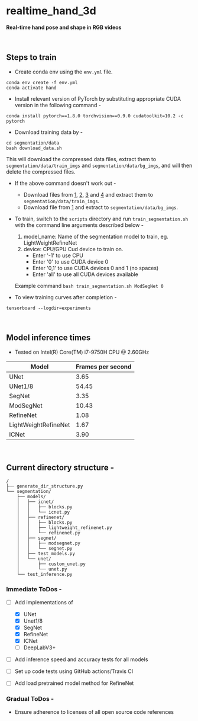 # realtime_hand_3d

<b>Real-time hand pose and shape in RGB videos</b>

<br>

## Steps to train 

- Create conda env using the `env.yml` file.

```
conda env create -f env.yml
conda activate hand
```

- Install relevant version of PyTorch by substituting appropriate CUDA version in the following command -

```
conda install pytorch==1.8.0 torchvision==0.9.0 cudatoolkit=10.2 -c pytorch
```

- Download training data by -

```
cd segmentation/data
bash download_data.sh
```

This will download the compressed data files, extract them to `segmentation/data/train_imgs` and `segmentation/data/bg_imgs`, and will then delete the compressed files.

- If the above command doesn't work out -

    - Download files from [1](https://byu.box.com/s/moy2j92p9j9tv8mw8c1dgafn4r4pod19), [2](https://byu.box.com/s/jdto18tt4q89pdmn2l2wiiics2ltdr54), [3](https://byu.box.com/s/0yj1iqlsmt7aw7odp3ns50e39nmer4vo) and [4](https://byu.box.com/s/fr3lcjscu5xit6qbyqdooy6pi6uyk1q3) and extract them to `segmentation/data/train_imgs`.
    - Download file from [1](https://byu.box.com/s/dc16feb1nhswm3imtce7f6r5ai7d0i6w) and extract to `segmentation/data/bg_imgs`.

- To train, switch to the `scripts` directory and run `train_segmentation.sh` with the command line arguments described below -
    1. model_name: Name of the segmentation model to train, eg. LightWeightRefineNet
    2. device: CPU/GPU Cud device to train on.
        - Enter '-1' to use CPU
        - Enter '0' to use CUDA device 0
        - Enter '0,1' to use CUDA devices 0 and 1 (no spaces)
        - Enter 'all' to use all CUDA devices available

    Example command `bash train_segmentation.sh ModSegNet 0`

- To view training curves after completion -

```
tensorboard --logdir=experiments
```

<br>

## Model inference times

- Tested on Intel(R) Core(TM) i7-9750H CPU @ 2.60GHz

| Model                           | Frames per second |
| --------------------------------| ------------------|
| UNet                            |      3.65         |
| UNet1/8                         |      54.45        |
| SegNet                          |      3.35         |
| ModSegNet                       |      10.43        |
| RefineNet                       |      1.08         |
| LightWeightRefineNet            |      1.67         |
| ICNet                           |      3.90         |

<br>

## Current directory structure - 

```
/
├── generate_dir_structure.py
└── segmentation/
    ├── models/
    │   ├── icnet/
    │   │   ├── blocks.py
    │   │   └── icnet.py
    │   ├── refinenet/
    │   │   ├── blocks.py
    │   │   ├── lightweight_refinenet.py
    │   │   └── refinenet.py
    │   ├── segnet/
    │   │   ├── modsegnet.py
    │   │   └── segnet.py
    │   ├── test_models.py
    │   └── unet/
    │       ├── custom_unet.py
    │       └── unet.py
    └── test_inference.py
```

### Immediate ToDos -

- [ ] Add implementations of
    - [x] UNet
    - [x] Unet1/8
    - [x] SegNet
    - [x] RefineNet
    - [X] ICNet
    - [ ] DeepLabV3+
- [ ] Add inference speed and accuracy tests for all models
- [ ] Set up code tests using GitHub actions/Travis CI 
- [ ] Add load pretrained model method for RefineNet


### Gradual ToDos - 

- Ensure adherence to licenses of all open source code references